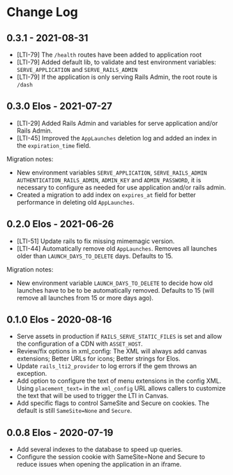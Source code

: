 # Change Log

## 0.3.1 - 2021-08-31

* [LTI-79] The `/health` routes have been added to application root
* [LTI-79] Added default lib, to validate and test environment variables: `SERVE_APPLICATION`
  and `SERVE_RAILS_ADMIN`
* [LTI-79] If the application is only serving Rails Admin, the root route is `/dash`


## 0.3.0 Elos - 2021-07-27

* [LTI-29] Added Rails Admin and variables for serve application and/or Rails Admin.
* [LTI-45] Improved the `AppLaunches` deletion log and added an index in the
  `expiration_time` field.

Migration notes:

* New environment variables `SERVE_APPLICATION`, `SERVE_RAILS_ADMIN`
  `AUTHENTICATION_RAILS_ADMIN`, `ADMIN_KEY` and `ADMIN_PASSWORD`, it is necessary to
  configure as needed for use application and/or rails admin.
* Created a migration to add index on `expires_at` field for better performance in
  deleting old `AppLaunches`.



## 0.2.0 Elos - 2021-06-26

* [LTI-51] Update rails to fix missing mimemagic version.
* [LTI-44] Automatically remove old `AppLaunches`. Removes all launches older than
  `LAUNCH_DAYS_TO_DELETE` days. Defaults to 15.

Migration notes:

* New environment variable `LAUNCH_DAYS_TO_DELETE` to decide how old launches have to be
  to be automatically removed. Defaults to 15 (will remove all launches from 15 or more
  days ago).


## 0.1.0 Elos - 2020-08-16

* Serve assets in production if `RAILS_SERVE_STATIC_FILES` is set and allow the configuration
  of a CDN with `ASSET_HOST`.
* Review/fix options in xml_config: The XML will always add canvas extensions; Better URLs
  for icons; Better strings for Elos.
* Update `rails_lti2_provider` to log errors if the gem throws an exception.
* Add option to configure the text of menu extensions in the config XML. Using `placement_text=`
  in the `xml_config` URL allows callers to customize the text that will be used to trigger the
  LTI in Canvas.
* Add specific flags to control SameSite and Secure on cookies. The default is still `SameSite=None`
  and `Secure`.


## 0.0.8 Elos - 2020-07-19

* Add several indexes to the database to speed up queries.
* Configure the session cookie with SameSite=None and Secure to reduce issues when opening
  the application in an iframe.
